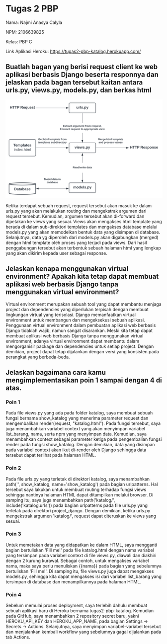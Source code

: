 # Tugas 2 PBP

Nama: Najmi Anasya Calyla

NPM: 2106639825

Kelas: PBP C

Link Aplikasi Heroku: https://tugas2-pbp-katalog.herokuapp.com/

## Buatlah bagan yang berisi request client ke web aplikasi berbasis Django beserta responnya dan jelaskan pada bagan tersebut kaitan antara urls.py, views.py, models.py, dan berkas html

![](https://raw.githubusercontent.com/najmianasya/Tugas2-PBP/cdb20a587f70a2b6dfd9392cbde9c8e12719d7aa/assets/django_request_response.svg)

Ketika terdapat sebuah request, request tersebut akan masuk ke dalam urls.py yang akan melakukan routing dan mengekstrak argumen dari request tersebut. Kemudian, argumen tersebut akan di-forward dan dipetakan ke views yang sesuai. Views akan mengakses html template yang berada di dalam sub-direktori templates dan mengakses database melalui models.py yang akan memodelkan bentuk data yang disimpan di database. Selanjutnya, data yg diperoleh dari models.py akan digabungkan (merged) dengan html template oleh proses yang terjadi pada views. Dari hasil penggabungan tersebut akan terbentuk sebuah halaman html yang lengkap yang akan dikirim kepada user sebagai response.

## Jelaskan kenapa menggunakan virtual environment? Apakah kita tetap dapat membuat aplikasi web berbasis Django tanpa menggunakan virtual environment?

Virtual environment merupakan sebuah tool yang dapat membantu menjaga project dan dependencies yang diperlukan terpisah dengan membuat lingkungan virtual yang terisolasi. Django memanfaatkan virtual environment untuk membangun dan mengeksekusi sebuah aplikasi. Penggunaan virtual environment dalam pembuatan aplikasi web berbasis Django tidaklah wajib, namun sangat disarankan. Meski kita tetap dapat membuat aplikasi web berbasis Django tanpa menggunakan virtual environment, adanya virtual environment dapat membantu dalam mengorganisir package dan dependencies untuk setiap project. Dengan demikian, project dapat tetap dijalankan dengan versi yang konsisten pada perangkat yang berbeda-beda.

## Jelaskan bagaimana cara kamu mengimplementasikan poin 1 sampai dengan 4 di atas.

### Poin 1
Pada file views.py yang ada pada folder katalog, saya membuat sebuah fungsi bernama show_katalog yang menerima parameter request dan mengembalikan render(request, "katalog.html"). Pada fungsi tersebut, saya juga menambahkan variabel context yang akan menyimpan variabel list_barang, nama, serta npm yang menyimpan data. Kemudian, saya menambahkan context sebagai parameter ketiga pada pengembalian fungsi render pada fungsi show_katalog. Dengan demikian, data yang disimpan pada variabel context akan ikut di-render oleh Django sehingga data tersebut dapat terlihat pada halaman HTML.

### Poin 2
Pada file urls.py yang terletak di direktori katalog, saya menambahkan path('', show_katalog, name='show_katalog') pada bagian urlpatterns. Hal tersebut saya lakukan untuk membuat routing terhadap fungsi views sehingga nantinya halaman HTML dapat ditampilkan melalui browser. Di samping itu, saya juga menambahkan path('katalog/', include('katalog.urls')) pada bagian urlpatterns pada file urls.py yang terletak pada direktori project_django. Dengan demikian, ketika urls.py mengekstrak argumen 'katalog/', request dapat diteruskan ke views yang sesuai.

### Poin 3
Untuk memetakan data yang didapatkan ke dalam HTML, saya mengganti bagian bertuliskan 'Fill me!' pada file katalog.html dengan nama variabel yang tersimpan pada variabel context di file views.py, diawali dan diakhiri dengan 2 kurung kurawal. Sebagai contoh, untuk mengakses variabel nama, maka saya perlu menuliskan {{nama}} pada bagian yang sebelumnya bertuliskan 'Fill me!'. Di samping itu, file views.py juga dapat mengakses models.py, sehingga kita dapat mengakses isi dari variabel list_barang yang tersimpan di database dan menampilkannya pada halaman HTML. 

### Poin 4
Sebelum memulai proses deployment, saya terlebih dahulu membuat sebuah aplikasi baru di Heroku bernama tugas2-pbp-katalog. Kemudian pada GitHub, saya menambahkan 2 repository secret baru, yakni HEROKU_API_KEY dan HEROKU_APP_NAME, pada bagian Settings -> Secrets -> Actions. Selanjutnya, saya menyimpan variabel-variabel tersebut dan menjalankan kembali workflow yang sebelumnya gagal dijalankan pada tab Actions.